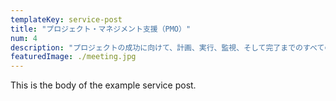 ```yaml
---
templateKey: service-post
title: "プロジェクト・マネジメント支援（PMO）"
num: 4
description: "プロジェクトの成功に向けて、計画、実行、監視、そして完了までのすべてのフェーズをサポートします。PMO（プロジェクト・マネジメント・オフィス）の観点から、プロジェクトマネジメントのプロセスとベストプラクティスを導入し、クライアントの目標達成を支援します。進行中のプロジェクトの進捗を管理し、リスクや問題を早期に特定して解決策を提案、最適化されたプロジェクト計画を提供することで、プロジェクトの効率性と品質を向上させます。"
featuredImage: ./meeting.jpg
---
```


This is the body of the example service post.
